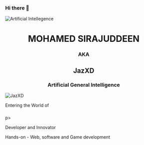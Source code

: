 ### Hi there 👋
![Artificial Intellegence](https://wallpapers.com/images/featured/ai-vpzcidps6aw64inn.jpg)
<h1 align="center">MOHAMED SIRAJUDDEEN</h1>
<h3 align="center">AKA</h3>
<h2 align="center">JazXD</h2>
<h3 align="center">Artificial General Intelligence</h3>

<p align="left"> <img src="" alt="JazXD" /> </p>

<p align='left'>Entering the World of <h3 Entrepreneurship</h3></h3>p>

<p align='left'>Developer and Innovator</p>

<p align='left'>Hands-on - Web, software and Game development</p>

